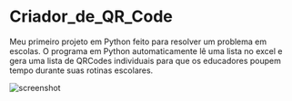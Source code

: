 # Criador_de_QR_Code

Meu primeiro projeto em Python feito para resolver um problema em escolas. O programa em Python automaticamente lê uma lista no excel e gera uma lista de QRCodes individuais para que os educadores poupem tempo durante suas rotinas escolares.

![screenshot](https://user-images.githubusercontent.com/102183520/178026864-572910ec-8d27-413d-8f48-bdc1e3281274.png)
